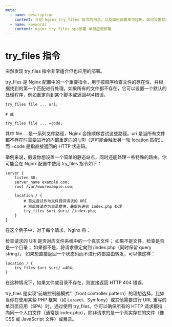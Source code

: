 ```yaml
---
meta:
  - name: description
    content: 介绍 Nginx try_files 指令的用法，以及如何部署单页应用，如何设置状态码。
  - name: keywords
    content: nginx try_files spa部署 单页应用部署
---
```

# try_files 指令

突然发现 try_files 指令非常适合但也应用的部署。

try_files 是 Nginx 配置中的一个重要指令，用于按顺序检查文件的存在性，并根据找到的第一个匹配进行处理。如果所有的文件都不存在，它可以设置一个默认的处理程序，例如重定向到某个脚本或返回404错误。


```
try_files file ... uri;

# 或

try_files file ... =code;

```



其中 file ... 是一系列文件路径，Nginx 会按顺序尝试这些路径。uri 是当所有文件都不存在时需要进行的内部重定向的 URI（这可能会触发另一轮 location 匹配）。而 =code 是指直接返回的 HTTP 状态码。

举例来说，假设你想设置一个简单的静态站点，同时还能处理一些特殊的路由。你可能会在 Nginx 配置中使用 try_files 指令如下：


```
server {
    listen 80;
    server_name example.com;
    root /var/www/example.com;

    location / {
        # 首先尝试作为文件提供请求的 URI
        # 然后尝试作为目录提供，最后传递给 index.php 处理
        try_files $uri $uri/ /index.php;
    }
}
```


在这个例子中，对于每个请求，Nginx 将：

检查请求的 URI 是否对应文件系统中的一个真实文件；
如果不是文件，检查是否是一个目录；
如果都不是，将请求重定向到 /index.php（同时保留 query string）。
如果想直接返回一个状态码而不进行内部路由转发，可以像这样：


```
location / {
    try_files $uri $uri/ =404;
}
```

在这种情况下，如果文件或目录不存在，则直接返回 HTTP 404 错误。

try_files 是实现“前端控制器模式”（front controller pattern）的理想选择，比如当你在使用某些 PHP 框架（如 Laravel、Symfony）或其他需要进行 URL 重写的单页面应用（SPA）时。通过使用 try_files，你可以确保所有的 HTTP 请求都指向同一个入口文件（通常是 index.php），除非请求的是一个真实存在的文件（像 CSS 或 JavaScript 文件）或目录。

